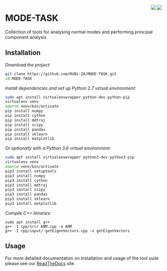 <img src="https://api.travis-ci.org/RUBi-ZA/MODE-TASK.svg?branch=master" align="right"><img src="https://media.readthedocs.org/static/projects/badges/passing.svg" align="right">

# MODE-TASK

Collection of tools for analysing normal modes and performing principal component analysis

## Installation

*Download the project:*
```bash
git clone https://github.com/RUBi-ZA/MODE-TASK.git
cd MODE-TASK
```
*Install dependencies and set up Python 2.7 virtual environment:*
```bash
sudo apt install virtualenvwrapper python-dev python-pip
virtualenv venv
source venv/bin/activate
pip install numpy
pip install cython
pip install mdtraj
pip install scipy
pip install pandas
pip install sklearn
pip install matplotlib
```
*Or optionally with a Python 3.6 virtual environment:*
```bash
sudo apt install virtualenvwrapper python3-dev python3-pip
virtualenv venv
source venv/bin/activate
pip3 install setuptools
pip3 install numpy
pip3 install cython
pip3 install mdtraj
pip3 install scipy
pip3 install pandas
pip3 install sklearn
pip3 install matplotlib
```
*Compile C++ binaries:*
```
sudo apt install g++
g++ -I cpp/src/ ANM.cpp -o ANM
g++ -I cpp/input/ getEigenVectors.cpp -o getEigenVectors

```

## Usage

For more detailed documentation on installation and usage of the tool suite please see our [ReadTheDocs](http://mode-task.readthedocs.io/en/latest/index.html) site

